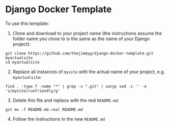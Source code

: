 # Django Docker Template

To use this template:

1. Clone and download to your project name (the instructions assume the folder name you clone to is the same as the name of your Django project):

```
git clone https://github.com/thejimmyg/django-docker-template.git myactualsite
cd myactualsite
```

2. Replace all instances of `mysite` with the actual name of your project, e.g. `myactualsite`:

```
find . -type f -name "*" | grep -v ".git" | xargs sed -i '' -e 's/mysite/runfriendly/g'
```

3. Delete this file and replace with the real `README.md`:

```
git mv -f README.md.real README.md
```

4. Follow the instructions in the new `README.md`
